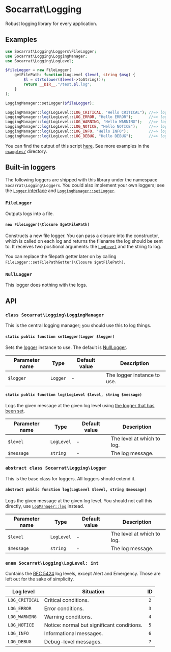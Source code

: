 # Socarrat\Logging

Robust logging library for every application.

## Examples

```php
use Socarrat\Logging\Loggers\FileLogger;
use Socarrat\Logging\LoggingManager;
use Socarrat\Logging\LogLevel;

$fileLogger = new FileLogger(
	getFilePath: function(LogLevel $level, string $msg) {
		$l = strtolower($level->toString());
		return __DIR__."/test.$l.log";
	}
);

LoggingManager::setLogger($fileLogger);

LoggingManager::log(LogLevel::LOG_CRITICAL, "Hello CRITICAL"); //=> logs to test.critical.log
LoggingManager::log(LogLevel::LOG_ERROR, "Hello ERROR");       //=> logs to test.error.log
LoggingManager::log(LogLevel::LOG_WARNING, "Hello WARNING");   //=> logs to test.warning.log
LoggingManager::log(LogLevel::LOG_NOTICE, "Hello NOTICE");     //=> logs to test.notice.log
LoggingManager::log(LogLevel::LOG_INFO, "Hello INFO");         //=> logs to test.info.log
LoggingManager::log(LogLevel::LOG_DEBUG, "Hello DEBUG");       //=> logs to test.debug.log
```

You can find the output of this script [here](./examples/filelogger/). See more examples in the [`examples/`](./examples/) directory.

## Built-in loggers

The following loggers are shipped with this library under the namespace `Socarrat\Logging\Loggers`. You could also implement your own loggers; see the [`Logger` interface](#abstract-class-socarratlogginglogger) and [`LoggingManager::setLogger`](#static-public-function-setloggerlogger-logger).

### `FileLogger`

Outputs logs into a file.

#### `new FileLogger(\Closure $getFilePath)`

Constructs a new file logger. You can pass a closure into the constructor, which is called on each log and returns the filename the log should be sent to. It receives two positional arguments: the [`LogLevel`](#enum-socarratloggingloglevel-int) and the string to log.

You can replace the filepath getter later on by calling `FileLogger::setFilePathGetter(\Closure $getFilePath)`.

### `NullLogger`

This logger does nothing with the logs.

## API

### `class Socarrat\Logging\LoggingManager`

This is the central logging manager; you should use this to log things.

#### `static public function setLogger(Logger $logger)`

Sets the [logger](#abstract-class-socarratlogginglogger) instance to use. The default is [NullLogger](#nulllogger).

| Parameter name | Type     | Default value | Description                 |
|----------------|----------|---------------|-----------------------------|
| `$logger`      | `Logger` | -             | The logger instance to use. |

#### `static public function log(LogLevel $level, string $message)`

Logs the given message at the given log level using [the logger that has been set](#static-public-function-setloggerlogger-logger).

| Parameter name | Type       | Default value | Description                 |
|----------------|------------|---------------|-----------------------------|
| `$level`       | `LogLevel` | -             | The level at which to log.  |
| `$message`     | `string`   | -             | The log message.            |

### `abstract class Socarrat\Logging\Logger`

This is the base class for loggers. All loggers should extend it.

#### `abstract public function log(LogLevel $level, string $message)`

Logs the given message at the given log level. You should not call this directly, use [`LogManager::log`](#static-public-function-logloglevel-level-string-message) instead.

| Parameter name | Type       | Default value | Description                 |
|----------------|------------|---------------|-----------------------------|
| `$level`       | `LogLevel` | -             | The level at which to log.  |
| `$message`     | `string`   | -             | The log message.            |

### `enum Socarrat\Logging\LogLevel: int`

Contains the [RFC 5424](https://datatracker.ietf.org/doc/html/rfc5424) log levels, except Alert and Emergency. Those are left out for the sake of simplicity.

| Log level      | Situation                                  | ID  |
|----------------|--------------------------------------------|:---:|
| `LOG_CRITICAL` | Critical conditions.                       | `2` |
| `LOG_ERROR`    | Error conditions.                          | `3` |
| `LOG_WARNING`  | Warning conditions.                        | `4` |
| `LOG_NOTICE`   | Notice: normal but significant conditions. | `5` |
| `LOG_INFO`     | Informational messages.                    | `6` |
| `LOG_DEBUG`    | Debug-level messages.                      | `7` |

